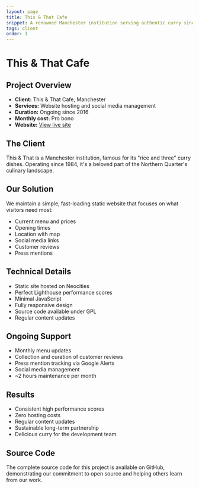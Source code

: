 ```yaml
---
layout: page
title: This & That Cafe
snippet: A renowned Manchester institution serving authentic curry since 1984
tags: client
order: 1
---
```


# This & That Cafe

## Project Overview
- **Client:** This & That Cafe, Manchester
- **Services:** Website hosting and social media management
- **Duration:** Ongoing since 2016
- **Monthly cost:** Pro bono
- **Website:** [View live site](https://thisandthatcafe.neocities.org)

## The Client
This & That is a Manchester institution, famous for its "rice and three" curry dishes. Operating since 1984, it's a beloved part of the Northern Quarter's culinary landscape.

## Our Solution
We maintain a simple, fast-loading static website that focuses on what visitors need most:
- Current menu and prices
- Opening times
- Location with map
- Social media links
- Customer reviews
- Press mentions

## Technical Details
- Static site hosted on Neocities
- Perfect Lighthouse performance scores
- Minimal JavaScript
- Fully responsive design
- Source code available under GPL
- Regular content updates

## Ongoing Support
- Monthly menu updates
- Collection and curation of customer reviews
- Press mention tracking via Google Alerts
- Social media management
- ~2 hours maintenance per month

## Results
- Consistent high performance scores
- Zero hosting costs
- Regular content updates
- Sustainable long-term partnership
- Delicious curry for the development team

## Source Code
The complete source code for this project is available on GitHub, demonstrating our commitment to open source and helping others learn from our work.
